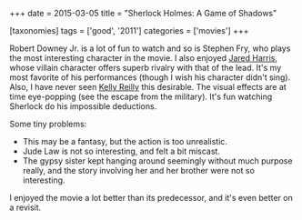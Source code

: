 +++
date = 2015-03-05
title = "Sherlock Holmes: A Game of Shadows"

[taxonomies]
tags = ['good', '2011']
categories = ['movies']
+++

Robert Downey Jr. is a lot of fun to watch and so is Stephen Fry, who
plays the most interesting character in the movie. I also enjoyed [Jared
Harris], whose villain character offers superb rivalry with that of the
lead. It's my most favorite of his performances (though I wish his
character didn't sing). Also, I have never seen [Kelly Reilly] this
desirable. The visual effects are at time eye-popping (see the escape
from the military). It's fun watching Sherlock do his impossible
deductions.

Some tiny problems:

-   This may be a fantasy, but the action is too unrealistic.
-   Jude Law is not so interesting, and felt a bit miscast.
-   The gypsy sister kept hanging around seemingly without much purpose
    really, and the story involving her and her brother were not so
    interesting.

I enjoyed the movie a lot better than its predecessor, and it's even
better on a revisit.

  [Jared Harris]: http://en.wikipedia.org/wiki/Jared_Harris
  [Kelly Reilly]: http://en.wikipedia.org/wiki/Kelly_Reilly
